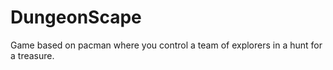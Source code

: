 DungeonScape
============

Game based on pacman where you control a team of explorers in a hunt for a treasure.
